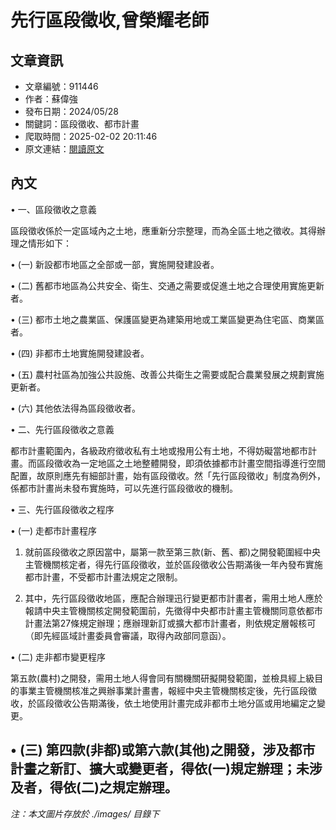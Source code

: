 # 先行區段徵收,曾榮耀老師

## 文章資訊
- 文章編號：911446
- 作者：蘇偉強
- 發布日期：2024/05/28
- 關鍵詞：區段徵收、都市計畫
- 爬取時間：2025-02-02 20:11:46
- 原文連結：[閱讀原文](https://real-estate.get.com.tw/Columns/detail.aspx?no=911446)

## 內文
• 一、區段徵收之意義

區段徵收係於一定區域內之土地，應重新分宗整理，而為全區土地之徵收。其得辦理之情形如下：

• (一) 新設都市地區之全部或一部，實施開發建設者。

• (二) 舊都市地區為公共安全、衛生、交通之需要或促進土地之合理使用實施更新者。

• (三) 都市土地之農業區、保護區變更為建築用地或工業區變更為住宅區、商業區者。

• (四) 非都市土地實施開發建設者。

• (五) 農村社區為加強公共設施、改善公共衛生之需要或配合農業發展之規劃實施更新者。

• (六) 其他依法得為區段徵收者。

• 二、先行區段徵收之意義

都市計畫範圍內，各級政府徵收私有土地或撥用公有土地，不得妨礙當地都市計畫。而區段徵收為一定地區之土地整體開發，即須依據都市計畫空間指導進行空間配置，故原則應先有細部計畫，始有區段徵收。然「先行區段徵收」制度為例外，係都市計畫尚未發布實施時，可以先進行區段徵收的機制。

• 三、先行區段徵收之程序

• (一) 走都市計畫程序

1. 就前區段徵收之原因當中，屬第一款至第三款(新、舊、都)之開發範圍經中央主管機關核定者，得先行區段徵收，並於區段徵收公告期滿後一年內發布實施都市計畫，不受都市計畫法規定之限制。

2. 其中，先行區段徵收地區，應配合辦理迅行變更都市計畫者，需用土地人應於報請中央主管機關核定開發範圍前，先徵得中央都市計畫主管機關同意依都市計畫法第27條規定辦理；應辦理新訂或擴大都市計畫者，則依規定層報核可（即先經區域計畫委員會審議，取得內政部同意函）。

• (二) 走非都市變更程序

第五款(農村)之開發，需用土地人得會同有關機關研擬開發範圍，並檢具經上級目的事業主管機關核准之興辦事業計畫書，報經中央主管機關核定後，先行區段徵收，於區段徵收公告期滿後，依土地使用計畫完成非都市土地分區或用地編定之變更。

• (三) 第四款(非都)或第六款(其他)之開發，涉及都市計畫之新訂、擴大或變更者，得依(一)規定辦理；未涉及者，得依(二)之規定辦理。
---
*注：本文圖片存放於 ./images/ 目錄下*
